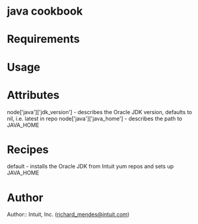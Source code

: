 # java cookbook

# Requirements

# Usage

# Attributes

node['java']['jdk_version'] - describes the Oracle JDK version, defaults to nil, i.e. latest in repo
node['java']['java_home']   - describes the path to JAVA_HOME

# Recipes

default - installs the Oracle JDK from Intuit yum repos and sets up JAVA_HOME

# Author

Author:: Intuit, Inc. (<richard_mendes@intuit.com>)
